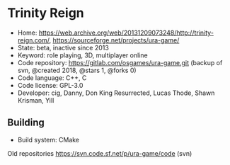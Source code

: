 # Trinity Reign

- Home: https://web.archive.org/web/20131209073248/http://trinity-reign.com/, https://sourceforge.net/projects/ura-game/
- State: beta, inactive since 2013
- Keyword: role playing, 3D, multiplayer online
- Code repository: https://gitlab.com/osgames/ura-game.git (backup of svn, @created 2018, @stars 1, @forks 0)
- Code language: C++, C
- Code license: GPL-3.0
- Developer: cig, Danny, Don King Resurrected, Lucas Thode, Shawn Krisman, Yill

## Building

- Build system: CMake

Old repositories https://svn.code.sf.net/p/ura-game/code (svn)